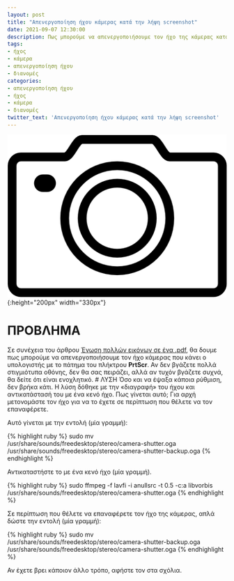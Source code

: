 ```yaml
---
layout: post
title: "Απενεργοποίηση ήχου κάμερας κατά την λήψη screenshot"
date: 2021-09-07 12:30:00
description: Πως μπορούμε να απενεργοποιήσουμε τον ήχο της κάμερας κατά την λήψη στιγμιότυπου οθόνης;
tags:
- ήχος
- κάμερα
- απενεργοποίηση ήχου
- διανομές
categories:
- απενεργοποίηση ήχου
- ήχος
- κάμερα
- διανομές
twitter_text: 'Απενεργοποίηση ήχου κάμερας κατά την λήψη screenshot'
---
```


![Camera](/post_images/misc/camera.png "Camera"){:height="200px" width="330px"}


# ΠΡΟΒΛΗΜΑ 

Σε συνέχεια του άρθρου [Ένωση πολλών εικόνων σε ένα .pdf](/enosi-eikonon-se-pdf), θα δουμε πως μπορούμε να απενεργοποιήσουμε τον ήχο κάμερας που κάνει ο υπολογιστής με το πάτημα του πλήκτρου **PrtScr**. Αν δεν βγάζετε πολλά στιγμιότυπα οθόνης, δεν θα σας πειράζει, αλλά αν τυχόν βγάζετε συχνά, θα δείτε ότι είναι ενοχλητικό. # ΛΥΣΗ Όσο και να έψαξα κάποια ρύθμιση, δεν βρήκα κάτι. Η λύση δόθηκε με την «διαγραφή» του ήχου και αντικατάστασή του με ένα κενό ήχο. Πως γίνεται αυτό; Για αρχή μετονομάστε τον ήχο για να το έχετε σε περίπτωση που θέλετε να τον επαναφέρετε.   

Αυτό γίνεται με την εντολή (μία γραμμή):

{% highlight ruby %}
sudo mv /usr/share/sounds/freedesktop/stereo/camera-shutter.oga /usr/share/sounds/freedesktop/stereo/camera-shutter-backup.oga
{% endhighlight %}

Αντικαταστήστε το με ένα κενό ήχο (μία γραμμή).

{% highlight ruby %}
sudo ffmpeg -f lavfi -i anullsrc -t 0.5 -c:a libvorbis /usr/share/sounds/freedesktop/stereo/camera-shutter.oga
{% endhighlight %}

Σε περίπτωση που θέλετε να επαναφέρετε τον ήχο της κάμερας, απλά δώστε την εντολή (μία γραμμή):

{% highlight ruby %}
sudo mv /usr/share/sounds/freedesktop/stereo/camera-shutter-backup.oga /usr/share/sounds/freedesktop/stereo/camera-shutter.oga
{% endhighlight %}

Αν έχετε βρει κάποιον άλλο τρόπο, αφήστε τον στα σχόλια.
